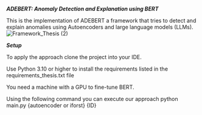 ***ADEBERT: Anomaly Detection and Explanation using BERT***

This is the implementation of ADEBERT a framework that tries to detect and explain anomalies using Autoencoders and large language models (LLMs).
![Framework_Thesis (2)](https://github.com/user-attachments/assets/1591ade8-f8fc-4085-87f5-89bc39d88a69)



***Setup***


To apply the approach clone the project into your IDE.

Use Python 3.10 or higher to install the requirements listed in the requirements_thesis.txt file

You need a machine with a GPU to fine-tune BERT.


Using the following command you can execute our approach
python main.py {autoencoder or iforst} {ID}
